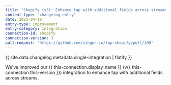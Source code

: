 ```yaml
---
title: "Shopify (v3): Enhance tap with additional fields across streams"
content-type: "changelog-entry"
date: 2025-04-16
entry-type: improvement
entry-category: integration
connection-id: shopify
connection-version: 3
pull-request: "https://github.com/singer-io/tap-shopify/pull/209"
---
```

{{ site.data.changelog.metadata.single-integration | flatify }}

We've improved our {{ this-connection.display_name }} (v{{ this-connection.this-version }}) integration to enhance tap with additional fields across streams.